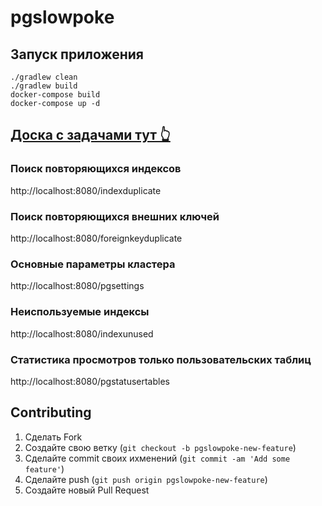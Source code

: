 # pgslowpoke

## Запуск приложения
```
./gradlew clean
./gradlew build
docker-compose build
docker-compose up -d
```

## <a href="https://trello.com/b/f9A6f24T/pgslowpoke">Доска с задачами тут 👆</a>

###  Поиск повторяющихся индексов
http://localhost:8080/indexduplicate

###  Поиск повторяющихся внешних ключей
http://localhost:8080/foreignkeyduplicate

### Основные параметры кластера
http://localhost:8080/pgsettings

### Неиспользуемые индексы
http://localhost:8080/indexunused

### Статистика просмотров только пользовательских таблиц
http://localhost:8080/pgstatusertables


## Contributing

1. Сделать Fork
2. Создайте свою ветку (`git checkout -b pgslowpoke-new-feature`)
3. Сделайте commit своих ихменений  (`git commit -am 'Add some feature'`)
4. Сделайте push (`git push origin pgslowpoke-new-feature`)
5. Создайте новый Pull Request
